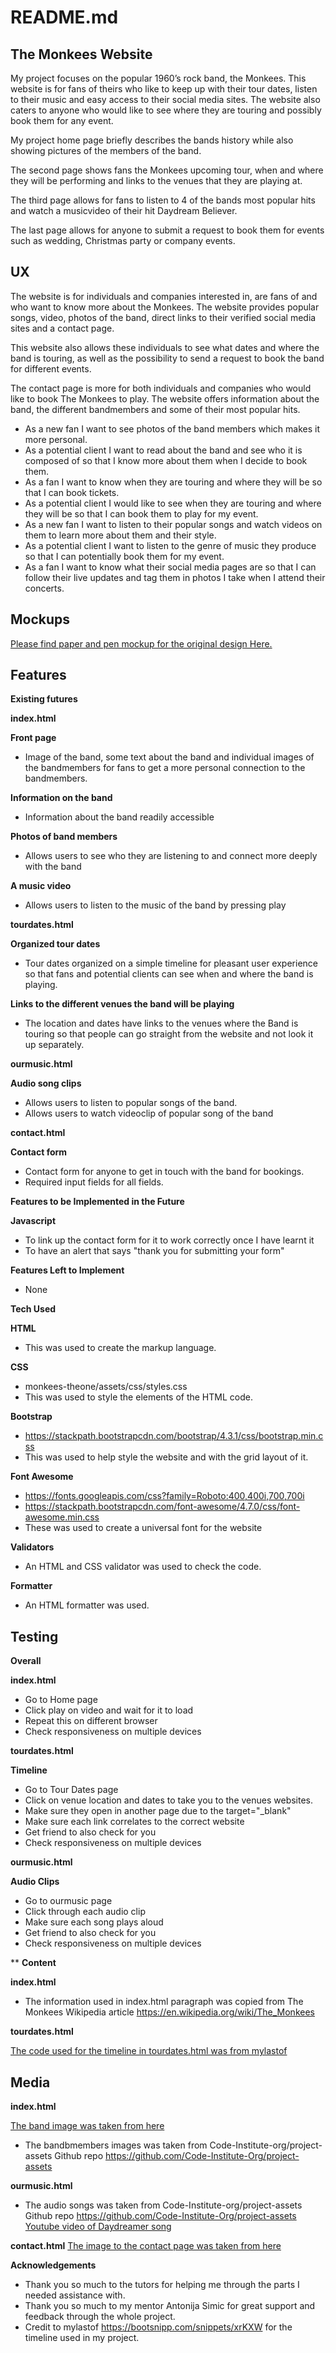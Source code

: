 # README.md
## The Monkees Website
My project focuses on the popular 1960’s rock band, the Monkees. This website is for fans of theirs who like to keep up with their tour dates, listen to their music and easy access to their social media sites. The website also caters to anyone who would like to see where they are touring and possibly book them for any event.

My project home page briefly describes the bands history while also showing pictures of the members of the band.

The second page shows fans the Monkees upcoming tour, when and where they will be performing and links to the venues that they are playing at.

The third page allows for fans to listen to 4 of the bands most popular hits and watch a musicvideo of their hit Daydream Believer. 

The last page allows for anyone to submit a request to book them for events such as wedding, Christmas party or company events.
## UX
The website is for individuals and companies interested in, are fans of and who want to know more about the Monkees. The website provides popular songs, video, photos of the band, direct links to their verified social media sites and a contact page.

This website also allows these individuals to see what dates and where the band is touring, as well as the possibility to send a request to book the band for different events. 

The contact page is more for both individuals and companies who would like to book The Monkees to play. The website offers information about the band, the different bandmembers and some of their most popular hits.

*	As a new fan I want to see photos of the band members which makes it more personal.
*	As a potential client I want to read about the band and see who it is composed of so that I know more about them when I decide to book them.
*	As a fan I want to know when they are touring and where they will be so that I can book tickets.
*	As a potential client I would like to see when they are touring and where they will be so that I can book them to play for my event.
*	As a new fan I want to listen to their popular songs and watch videos on them to learn more about them and their style.
*	As a potential client I want to listen to the genre of music they produce so that I can potentially book them for my event.
*	As a fan I want to know what their social media pages are so that I can follow their live updates and tag them in photos I take when I attend their concerts.

## Mockups
[Please find paper and pen mockup for the original design Here.](https://github.com/markofsuccess/milestone-project/tree/master/assets/mockups)

## Features

**Existing futures**

**index.html**

**Front page**

*	Image of the band, some text about the band and individual images of the bandmembers for fans to get a more personal connection to the bandmembers.
	
**Information on the band**

*   Information about the band readily accessible

**Photos of band members**

*   Allows users to see who they are listening to and connect more deeply with the band

**A music video**

*	Allows users to listen to the music of the band by pressing play

**tourdates.html**

**Organized tour dates**

*	Tour dates organized on a simple timeline for pleasant user experience so that fans and potential clients can see when and where the band is playing.

**Links to the different venues the band will be playing**

*	The location and dates have links to the venues where the Band is touring so that people can go straight from the website and not look it up separately.

**ourmusic.html**

**Audio song clips**

*	Allows users to listen to popular songs of the band.
*	Allows users to watch videoclip of popular song of the band

**contact.html**

**Contact form**

*	Contact form for anyone to get in touch with the band for bookings.
*	Required input fields for all fields.

**Features to be Implemented in the Future**

**Javascript**

*	To link up the contact form for it to work correctly once I have learnt it
*	To have an alert that says "thank you for submitting your form" 

**Features Left to Implement**

*	None

**Tech Used**

**HTML**

* This was used to create the markup language.

**CSS**

*	monkees-theone/assets/css/styles.css
*	This was used to style the elements of the HTML code.

**Bootstrap**

*	https://stackpath.bootstrapcdn.com/bootstrap/4.3.1/css/bootstrap.min.css
*	This was used to help style the website and with the grid layout of it.

**Font Awesome**

*	https://fonts.googleapis.com/css?family=Roboto:400,400i,700,700i
*	https://stackpath.bootstrapcdn.com/font-awesome/4.7.0/css/font-awesome.min.css
*	These was used to create a universal font for the website

**Validators**

*	An HTML and CSS validator was used to check the code.

**Formatter**

*	An HTML formatter was used.

## Testing

**Overall**

**index.html**

*	Go to Home page
*	Click play on video and wait for it to load
*	Repeat this on different browser
*	Check responsiveness on multiple devices

**tourdates.html**

**Timeline**

*	Go to Tour Dates page
*	Click on venue location and dates to take you to the venues websites.
*	Make sure they open in another page due to the target="_blank"
*	Make sure each link correlates to the correct website
*	Get friend to also check for you
*	Check responsiveness on multiple devices

**ourmusic.html**

**Audio Clips**

*	Go to ourmusic page
*	Click through each audio clip
*	Make sure each song plays aloud
*	Get friend to also check for you
*	Check responsiveness on multiple devices

**
**Content**

**index.html**

*	The information used in index.html paragraph was copied from The Monkees Wikipedia article https://en.wikipedia.org/wiki/The_Monkees

**tourdates.html**

[The code used for the timeline in tourdates.html was from mylastof](https://bootsnipp.com/snippets/xrKXW)

## Media

**index.html**

[The band image was taken from here](https://secure.i.telegraph.co.uk/multimedia/archive/02154/m_2154496b.jpg)
*	The bandbmembers images was taken from Code-Institute-org/project-assets Github repo https://github.com/Code-Institute-Org/project-assets

**ourmusic.html**

*	The audio songs was taken from Code-Institute-org/project-assets Github repo https://github.com/Code-Institute-Org/project-assets
    [Youtube video of Daydreamer song](https://www.youtube.com/embed/xvqeSJlgaNk)

**contact.html**
[The image to the contact page was taken from here](https://static01.nyt.com/images/2019/02/22/obituaries/22TORK3/merlin_54737324_38cb4481-27da-4fd4-9da1-fe20a853677d-jumbo.jpg)

**Acknowledgements**

*	Thank you so much to the tutors for helping me through the parts I needed assistance with.
*	Thank you so much to my mentor Antonija Simic for great support and feedback through the whole project.
*	Credit to mylastof https://bootsnipp.com/snippets/xrKXW for the timeline used in my project.

